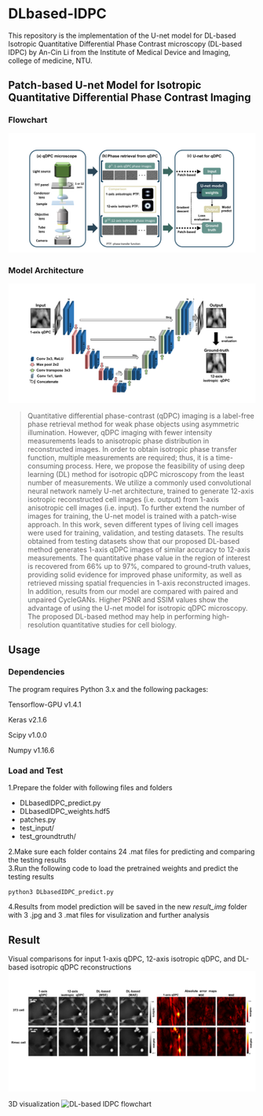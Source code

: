 # DLbased-IDPC

This repository is the implementation of the U-net model for DL-based Isotropic Quantitative Differential Phase Contrast microscopy (DL-based IDPC) by An-Cin Li from the Institute of Medical Device and Imaging, college of medicine, NTU.

## Patch-based U-net Model for Isotropic Quantitative Differential Phase Contrast Imaging
### Flowchart
![DL-based IDPC flowchart](https://github.com/ricky85917/DLbased-IDPC/blob/main/ReadmeImg/Flowchart.PNG)

### Model Architecture
![model architecture](https://github.com/ricky85917/DLbased-IDPC/blob/main/ReadmeImg/Model%20Architecture.PNG)
>Quantitative differential phase-contrast (qDPC) imaging is a label-free phase retrieval method for weak phase objects using asymmetric illumination. However, qDPC imaging with fewer intensity measurements leads to anisotropic phase distribution in reconstructed images. In order to obtain isotropic phase transfer function, multiple measurements are required; thus, it is a time-consuming process. Here, we propose the feasibility of using deep learning (DL) method for isotropic qDPC microscopy from the least number of measurements. We utilize a commonly used convolutional neural network namely U-net architecture, trained to generate 12-axis isotropic reconstructed cell images (i.e. output) from 1-axis anisotropic cell images (i.e. input). To further extend the number of images for training, the U-net model is trained with a patch-wise approach. In this work, seven different types of living cell images were used for training, validation, and testing datasets. The results obtained from testing datasets show that our proposed DL-based method generates 1-axis qDPC images of similar accuracy to 12-axis measurements. The quantitative phase value in the region of interest is recovered from 66% up to 97%, compared to ground-truth values, providing solid evidence for improved phase uniformity, as well as retrieved missing spatial frequencies in 1-axis reconstructed images. In addition, results from our model are compared with paired and unpaired CycleGANs. Higher PSNR and SSIM values show the advantage of using the U-net model for isotropic qDPC microscopy. The proposed DL-based method may help in performing high-resolution quantitative studies for cell biology.


## Usage
### Dependencies
The program requires Python 3.x and the following packages:

Tensorflow-GPU v1.4.1

Keras v2.1.6

Scipy v1.0.0

Numpy v1.16.6

### Load and Test
1.Prepare the folder with following files and folders  
  - DLbasedIDPC_predict.py  
  - DLbasedIDPC_weights.hdf5  
  - patches.py  
  - test_input/  
  - test_groundtruth/  
  
2.Make sure each folder contains 24 .mat files for predicting and comparing the testing results  
3.Run the following code to load the pretrained weights and predict the testing results  
  ```
  python3 DLbasedIDPC_predict.py
  ```
4.Results from model prediction will be saved in the new *result_img* folder with 3 .jpg and 3 .mat files for visulization and further analysis

## Result
Visual comparisons for input 1-axis qDPC, 12-axis isotropic qDPC, and DL-based isotropic qDPC reconstructions
![DL-based IDPC flowchart](https://github.com/ricky85917/DLbased-IDPC/blob/main/ReadmeImg/Result1.PNG)

3D visualization 
![DL-based IDPC flowchart](https://github.com/ricky85917/DLbased-IDPC/blob/main/ReadmeImg/Result3D.PNG)

